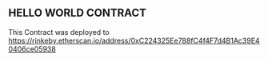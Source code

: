 ## HELLO WORLD CONTRACT

This Contract was deployed to https://rinkeby.etherscan.io/address/0xC224325Ee788fC4f4F7d4B1Ac39E40406ce05938
 
